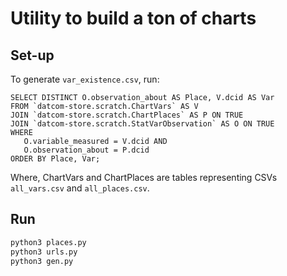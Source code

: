 # Utility to build a ton of charts

## Set-up

To generate `var_existence.csv`, run:

```
SELECT DISTINCT O.observation_about AS Place, V.dcid AS Var
FROM `datcom-store.scratch.ChartVars` AS V
JOIN `datcom-store.scratch.ChartPlaces` AS P ON TRUE
JOIN `datcom-store.scratch.StatVarObservation` AS O ON TRUE
WHERE
   O.variable_measured = V.dcid AND
   O.observation_about = P.dcid
ORDER BY Place, Var;
```

Where, ChartVars and ChartPlaces are tables representing CSVs
`all_vars.csv` and `all_places.csv`.

## Run

```bash
python3 places.py
python3 urls.py
python3 gen.py
```